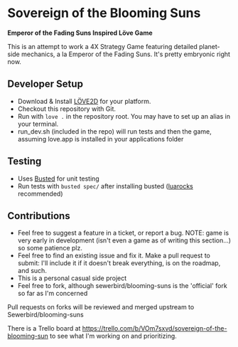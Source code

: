# Sovereign of the Blooming Suns
**Emperor of the Fading Suns Inspired Löve Game**

This is an attempt to work a 4X Strategy Game featuring detailed planet-side mechanics, a la Emperor of the Fading Suns. It's pretty embryonic right now.

## Developer Setup

- Download & Install [LÖVE2D](https://love2d.org/) for your platform.
- Checkout this repository with Git.
- Run with `love .` in the repository root. You may have to set up an alias in your terminal.
- run_dev.sh (included in the repo) will run tests and then the game, assuming love.app is installed in your applications folder

## Testing

- Uses [Busted](http://olivinelabs.com/busted/) for unit testing
- Run tests with `busted spec/` after installing busted ([luarocks](https://luarocks.org/) recommended)

## Contributions

- Feel free to suggest a feature in a ticket, or report a bug. NOTE: game is very early in development (isn't even a game as of writing this section...) so some patience plz.
- Feel free to find an existing issue and fix it. Make a pull request to submit: I'll include it if it doesn't break everything, is on the roadmap, and such.
- This is a personal casual side project
- Feel free to fork, although sewerbird/blooming-suns is the 'official' fork so far as I'm concerned

Pull requests on forks will be reviewed and merged upstream to Sewerbird/blooming-suns

There is a Trello board at https://trello.com/b/VOm7sxvd/sovereign-of-the-blooming-sun to see what I'm working on and prioritizing.
